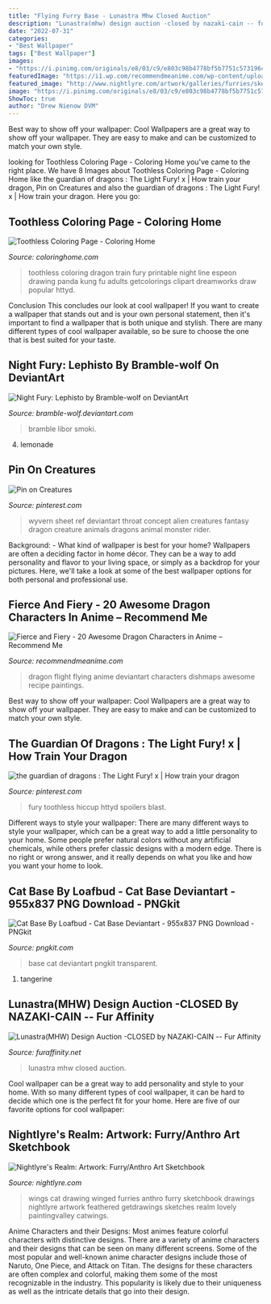 ```yaml
---
title: "Flying Furry Base - Lunastra Mhw Closed Auction"
description: "Lunastra(mhw) design auction -closed by nazaki-cain -- fur affinity"
date: "2022-07-31"
categories:
- "Best Wallpaper"
tags: ["Best Wallpaper"]
images:
- "https://i.pinimg.com/originals/e8/03/c9/e803c98b4778bf5b7751c573196c67bd.png"
featuredImage: "https://i1.wp.com/recommendmeanime.com/wp-content/uploads/2017/03/Blue-Dragon-from-Blue-Dragon.jpg?resize=616%2C424&amp;ssl=1"
featured_image: "http://www.nightlyre.com/artwork/galleries/furries/sketches/catwings.jpg"
image: "https://i.pinimg.com/originals/e8/03/c9/e803c98b4778bf5b7751c573196c67bd.png"
ShowToc: true
author: "Drew Nienow DVM"
---
```



Best way to show off your wallpaper:
Cool Wallpapers are a great way to show off your wallpaper. They are easy to make and can be customized to match your own style.

	

		
looking for Toothless Coloring Page - Coloring Home you've came to the right place. We have 8 Images about Toothless Coloring Page - Coloring Home like the guardian of dragons : The Light Fury! x | How train your dragon, Pin on Creatures and also the guardian of dragons : The Light Fury! x | How train your dragon. Here you go:
		
    
## Toothless Coloring Page - Coloring Home

<img loading=lazy src="http://coloringhome.com/coloring/niX/nBK/niXnBK5kT.gif" onerror="this.onerror=null;this.src='https://tse4.mm.bing.net/th?id=OIP.G2KrDbTt6gYcxGlJBFkDhQHaFQ&amp;pid=15.1';" alt="Toothless Coloring Page - Coloring Home">

_Source: coloringhome.com_

>toothless coloring dragon train fury printable night line espeon drawing panda kung fu adults getcolorings clipart dreamworks draw popular httyd. 

	

Conclusion
This concludes our look at cool wallpaper! If you want to create a wallpaper that stands out and is your own personal statement, then it's important to find a wallpaper that is both unique and stylish. There are many different types of cool wallpaper available, so be sure to choose the one that is best suited for your taste.

    
## Night Fury: Lephisto By Bramble-wolf On DeviantArt

<img loading=lazy src="https://orig00.deviantart.net/3630/f/2011/013/0/f/night_fury__lephisto_by_bramble_wolf-d373fd7.png" onerror="this.onerror=null;this.src='https://tse2.mm.bing.net/th?id=OIP.79sYNpLjufyOsG3FvDr4EwHaET&amp;pid=15.1';" alt="Night Fury: Lephisto by Bramble-wolf on DeviantArt">

_Source: bramble-wolf.deviantart.com_

>bramble libor smoki. 

	

4. lemonade 

    
## Pin On Creatures

<img loading=lazy src="https://i.pinimg.com/originals/e8/03/c9/e803c98b4778bf5b7751c573196c67bd.png" onerror="this.onerror=null;this.src='https://tse1.mm.bing.net/th?id=OIP.t6Z-HeD6ZoIecXfLZ5HEoAHaET&amp;pid=15.1';" alt="Pin on Creatures">

_Source: pinterest.com_

>wyvern sheet ref deviantart throat concept alien creatures fantasy dragon creature animals dragons animal monster rider. 

	

Background: - What kind of wallpaper is best for your home?
Wallpapers are often a deciding factor in home décor. They can be a way to add personality and flavor to your living space, or simply as a backdrop for your pictures. Here, we'll take a look at some of the best wallpaper options for both personal and professional use.

    
## Fierce And Fiery - 20 Awesome Dragon Characters In Anime – Recommend Me

<img loading=lazy src="https://i1.wp.com/recommendmeanime.com/wp-content/uploads/2017/03/Blue-Dragon-from-Blue-Dragon.jpg?resize=616%2C424&amp;ssl=1" onerror="this.onerror=null;this.src='https://tse4.mm.bing.net/th?id=OIP.WEmHVlzyuMDHwkdE79KU-QHaFG&amp;pid=15.1';" alt="Fierce and Fiery - 20 Awesome Dragon Characters in Anime – Recommend Me">

_Source: recommendmeanime.com_

>dragon flight flying anime deviantart characters dishmaps awesome recipe paintings. 

	

Best way to show off your wallpaper:
Cool Wallpapers are a great way to show off your wallpaper. They are easy to make and can be customized to match your own style.

    
## The Guardian Of Dragons : The Light Fury! x | How Train Your Dragon

<img loading=lazy src="https://i.pinimg.com/originals/93/b3/07/93b307278c5a6c81527aca323a359e5d.gif" onerror="this.onerror=null;this.src='https://tse3.mm.bing.net/th?id=OIP.kRdBn1jRFYk7otA71lnf2wHaDo&amp;pid=15.1';" alt="the guardian of dragons : The Light Fury! x | How train your dragon">

_Source: pinterest.com_

>fury toothless hiccup httyd spoilers blast. 

	

Different ways to style your wallpaper:
There are many different ways to style your wallpaper, which can be a great way to add a little personality to your home. Some people prefer natural colors without any artificial chemicals, while others prefer classic designs with a modern edge. There is no right or wrong answer, and it really depends on what you like and how you want your home to look.

    
## Cat Base By Loafbud - Cat Base Deviantart - 955x837 PNG Download - PNGkit

<img loading=lazy src="https://www.pngkit.com/png/detail/227-2278049_cat-base-by-loafbud-cat-base-deviantart.png" onerror="this.onerror=null;this.src='https://tse3.mm.bing.net/th?id=OIP.jBE6yx2hesr-SLIfTfzfhQHaHd&amp;pid=15.1';" alt="Cat Base By Loafbud - Cat Base Deviantart - 955x837 PNG Download - PNGkit">

_Source: pngkit.com_

>base cat deviantart pngkit transparent. 

	

1. tangerine 

    
## Lunastra(MHW) Design Auction -CLOSED By NAZAKI-CAIN -- Fur Affinity

<img loading=lazy src="https://t.facdn.net/31071399@800-1554546527.jpg" onerror="this.onerror=null;this.src='https://tse3.mm.bing.net/th?id=OIP._Cb8R8aEKMsEK2MEY1LfNwHaFb&amp;pid=15.1';" alt="Lunastra(MHW) Design Auction -CLOSED by NAZAKI-CAIN -- Fur Affinity">

_Source: furaffinity.net_

>lunastra mhw closed auction. 

	

Cool wallpaper can be a great way to add personality and style to your home. With so many different types of cool wallpaper, it can be hard to decide which one is the perfect fit for your home. Here are five of our favorite options for cool wallpaper: 

    
## Nightlyre&#039;s Realm: Artwork: Furry/Anthro Art Sketchbook

<img loading=lazy src="http://www.nightlyre.com/artwork/galleries/furries/sketches/catwings.jpg" onerror="this.onerror=null;this.src='https://tse4.mm.bing.net/th?id=OIP.nzEa0evM39LJQkSPkgNjWQHaJ_&amp;pid=15.1';" alt="Nightlyre&#039;s Realm: Artwork: Furry/Anthro Art Sketchbook">

_Source: nightlyre.com_

>wings cat drawing winged furries anthro furry sketchbook drawings nightlyre artwork feathered getdrawings sketches realm lovely paintingvalley catwings. 

	

Anime Characters and their Designs: Most animes feature colorful characters with distinctive designs.
There are a variety of anime characters and their designs that can be seen on many different screens. Some of the most popular and well-known anime character designs include those of Naruto, One Piece, and Attack on Titan. The designs for these characters are often complex and colorful, making them some of the most recognizable in the industry. This popularity is likely due to their uniqueness as well as the intricate details that go into their design.

